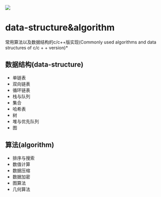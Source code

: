 ![](https://img.shields.io/badge/language-{c++}-{red}.svg)
# data-structure&algorithm
常用算法以及数据结构的c/c++版实现(Commonly used algorithms and data structures of c/c + + version)*
## 数据结构(data-structure)
* 单链表
* 双向链表
* 循环链表
* 栈与队列
* 集合
* 哈希表
* 树
* 堆与优先队列
* 图
## 算法(algorithm)
* 排序与搜索
* 数值计算
* 数据压缩
* 数据加密
* 图算法
* 几何算法
